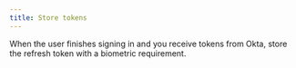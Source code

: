 ```yaml
---
title: Store tokens
---
```

When the user finishes signing in and you receive tokens from Okta, store the refresh token with a biometric requirement.

<StackSnippet snippet="storerefreshtoken" />

<NextSectionLink/>

